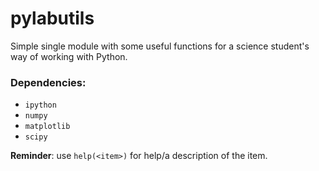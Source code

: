 # pylabutils

Simple single module with some useful functions for a science student's way of
working with Python.

### Dependencies:

+ `ipython`
+ `numpy`
+ `matplotlib`
+ `scipy`

**Reminder**: use `help(<item>)` for help/a description of the item.
